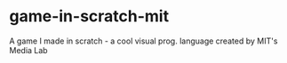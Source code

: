 # game-in-scratch-mit
A game I made in scratch - a cool visual prog. language created by MIT's Media Lab
